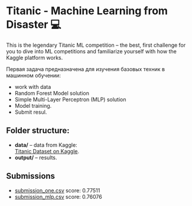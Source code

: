 # Titanic - Machine Learning from Disaster 💻

This is the legendary Titanic ML competition – the best, first challenge for you to dive into ML competitions and familiarize yourself with how the Kaggle platform works.

Первая задача предназначена для изучения базовых техник в машинном обучении:  
- work with data 
- Random Forest Model solution
- Simple Multi-Layer Perceptron (MLP) solution
- Model training.  
- Submit resul.

## Folder structure:  
- **data/** – data from Kaggle:  
  [Titanic Dataset on Kaggle](https://www.kaggle.com/c/titanic).  
- **output/** – results.

## Submissions

- [submission_one.csv](output%2Fsubmission_one.csv) score: 0.77511
- [submission_mlp.csv](output%2Fsubmission_mlp.csv) score: 0.76076